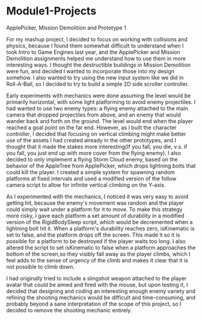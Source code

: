 # Module1-Projects
 ApplePicker, Mission Demolition and Prototype 1

For my mashup project, I decided to focus on working with collisions and physics, because I found them somewhat difficult to understand when I took Intro to Game Engines last year, and the ApplePicker and Mission Demolition assignments helped me understand how to use them in more interesting ways. I thought the destructible buildings in Mission Demolition were fun, and decided I wanted to incorporate those into my design somehow. I also wanted to try using the new input system like we did in Roll-A-Ball, so I decided to try to build a simple 2D side scroller controller. 

Early experiments with mechanics were done assuming the level would be primarily horizontal, with some light platforming to avoid enemy projectiles. I had wanted to use two enemy types: a flying enemy attached to the main camera that dropped projectiles from above, and an enemy that would wander back and forth on the ground. The level would end when the player reached a goal point on the far end. However, as I built the character controller, I decided that focusing on vertical climbing might make better use of the assets I had created already in the other prototypes, and I thought that it made the stakes more interesting(If you fall, you die, v.s. if you fall, you just end up with more cover from the flying enemy). I also decided to only implement a flying Storm Cloud enemy, based on the behavior of the AppleTree from ApplePicker, which drops lightning bolts that could kill the player. I created a simple system for spawning random platforms at fixed intervals and used a modified version of the follow camera script to allow for infinite vertical climbing on the Y-axis.  

As I experimented with the mechanics, I noticed it was very easy to avoid getting hit, because the enemy's movement was random and the player could simply wait under a platform for it to move. To make this strategy more risky, I gave each platform a set amount of durability in a modified version of the RigidBodySleep script, which would be decremented when a lightning bolt hit it. When a platform's durability reaches zero, isKinematic is set to false, and the platform drops off the screen. This made it so it is possible for a platform to be destroyed if the player waits too long. I also altered the script to set isKinematic to false when a platform approaches the bottom of the screen,so they visibly fall away as the player climbs, which I feel adds to the sense of urgency of the climb and makes it clear that it is not possible to climb down. 

I had originally tried to include a slingshot weapon attached to the player avatar that could be aimed and fired with the mouse, but upon testing it, I decided that designing and coding an interesting enough enemy variety and refining the shooting mechanics would be difficult and time-consuming, and probably beyond a sane interpretation of the scope of this project, so I decided to remove the shooting mechanic entirely. 
